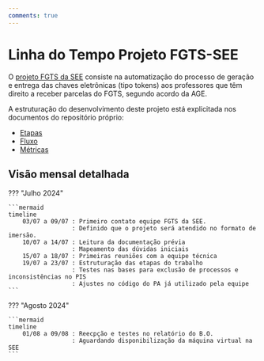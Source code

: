 ```yaml
---
comments: true
---
```


# Linha do Tempo Projeto FGTS-SEE

O [projeto FGTS da SEE](https://github.com/automatiza-mg/projeto-see-fgts) consiste na automatização do processo de geração e entrega das chaves eletrônicas (tipo tokens) aos professores que têm direito a receber parcelas do FGTS, segundo acordo da AGE. 

A estruturação do desenvolvimento deste projeto está explicitada nos documentos do repositório próprio:  

- [Etapas](https://github.com/automatiza-mg/projeto-see-fgts/blob/main/etapas.md)
- [Fluxo](https://github.com/automatiza-mg/projeto-see-fgts/blob/main/fluxo.md)
- [Métricas](https://github.com/automatiza-mg/projeto-see-fgts/blob/main)


## Visão mensal detalhada

??? "Julho 2024"

    ```mermaid
    timeline
        03/07 a 09/07 : Primeiro contato equipe FGTS da SEE.
                      : Definido que o projeto será atendido no formato de imersão.
        10/07 a 14/07 : Leitura da documentação prévia
                      : Mapeamento das dúvidas iniciais
        15/07 a 18/07 : Primeiras reuniões com a equipe técnica
        19/07 a 23/07 : Estruturação das etapas do trabalho
                      : Testes nas bases para exclusão de processos e inconsistências no PIS
                      : Ajustes no código do PA já utilizado pela equipe 
    ```

??? "Agosto 2024"

    ```mermaid
    timeline
        01/08 a 09/08 : Reecpção e testes no relatório do B.O.
                      : Aguardando disponibilização da máquina virtual na SEE
    ```
